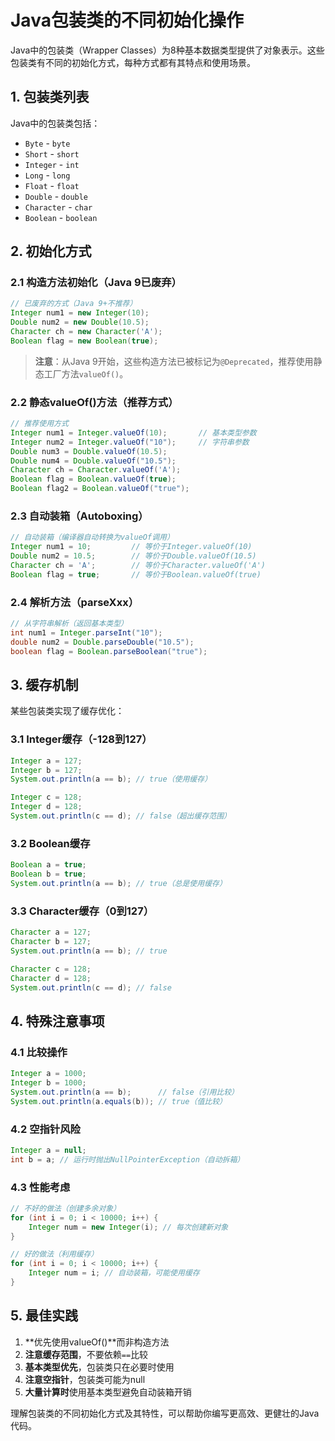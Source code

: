 # Java包装类的不同初始化操作

Java中的包装类（Wrapper Classes）为8种基本数据类型提供了对象表示。这些包装类有不同的初始化方式，每种方式都有其特点和使用场景。

## 1. 包装类列表

Java中的包装类包括：
- `Byte` - `byte`
- `Short` - `short`
- `Integer` - `int`
- `Long` - `long`
- `Float` - `float`
- `Double` - `double`
- `Character` - `char`
- `Boolean` - `boolean`

## 2. 初始化方式

### 2.1 构造方法初始化（Java 9已废弃）

```java
// 已废弃的方式（Java 9+不推荐）
Integer num1 = new Integer(10);
Double num2 = new Double(10.5);
Character ch = new Character('A');
Boolean flag = new Boolean(true);
```

> **注意**：从Java 9开始，这些构造方法已被标记为`@Deprecated`，推荐使用静态工厂方法`valueOf()`。

### 2.2 静态valueOf()方法（推荐方式）

```java
// 推荐使用方式
Integer num1 = Integer.valueOf(10);       // 基本类型参数
Integer num2 = Integer.valueOf("10");     // 字符串参数
Double num3 = Double.valueOf(10.5);
Double num4 = Double.valueOf("10.5");
Character ch = Character.valueOf('A');
Boolean flag = Boolean.valueOf(true);
Boolean flag2 = Boolean.valueOf("true");
```

### 2.3 自动装箱（Autoboxing）

```java
// 自动装箱（编译器自动转换为valueOf调用）
Integer num1 = 10;         // 等价于Integer.valueOf(10)
Double num2 = 10.5;        // 等价于Double.valueOf(10.5)
Character ch = 'A';        // 等价于Character.valueOf('A')
Boolean flag = true;       // 等价于Boolean.valueOf(true)
```

### 2.4 解析方法（parseXxx）

```java
// 从字符串解析（返回基本类型）
int num1 = Integer.parseInt("10");
double num2 = Double.parseDouble("10.5");
boolean flag = Boolean.parseBoolean("true");
```

## 3. 缓存机制

某些包装类实现了缓存优化：

### 3.1 Integer缓存（-128到127）

```java
Integer a = 127;
Integer b = 127;
System.out.println(a == b); // true（使用缓存）

Integer c = 128;
Integer d = 128;
System.out.println(c == d); // false（超出缓存范围）
```

### 3.2 Boolean缓存

```java
Boolean a = true;
Boolean b = true;
System.out.println(a == b); // true（总是使用缓存）
```

### 3.3 Character缓存（0到127）

```java
Character a = 127;
Character b = 127;
System.out.println(a == b); // true

Character c = 128;
Character d = 128;
System.out.println(c == d); // false
```

## 4. 特殊注意事项

### 4.1 比较操作

```java
Integer a = 1000;
Integer b = 1000;
System.out.println(a == b);      // false（引用比较）
System.out.println(a.equals(b)); // true（值比较）
```

### 4.2 空指针风险

```java
Integer a = null;
int b = a; // 运行时抛出NullPointerException（自动拆箱）
```

### 4.3 性能考虑

```java
// 不好的做法（创建多余对象）
for (int i = 0; i < 10000; i++) {
    Integer num = new Integer(i); // 每次创建新对象
}

// 好的做法（利用缓存）
for (int i = 0; i < 10000; i++) {
    Integer num = i; // 自动装箱，可能使用缓存
}
```

## 5. 最佳实践

1. **优先使用valueOf()**而非构造方法
2. **注意缓存范围**，不要依赖`==`比较
3. **基本类型优先**，包装类只在必要时使用
4. **注意空指针**，包装类可能为null
5. **大量计算时**使用基本类型避免自动装箱开销

理解包装类的不同初始化方式及其特性，可以帮助你编写更高效、更健壮的Java代码。